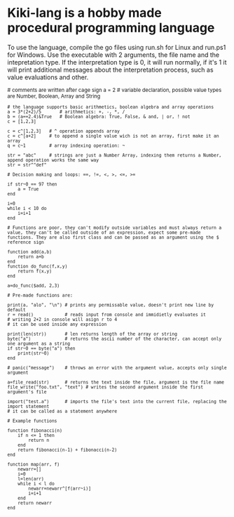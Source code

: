 # Kiki-lang is a hobby made procedural programming language

To use the language, compile the go files using run.sh for Linux and run.ps1 for Windows. Use the executable with 2 arguments, the file name and the intepretation type. If the interpretation type is 0, it will run normally, if it's 1 it will print additional messages about the interpretation process, such as value evaluations and other.

<sup>
    # comments are written after cage sign
    a = 2           # variable declaration, possible value types are Number, Boolean, Array and String
    
    # the language supports basic arithmetics, boolean algebra and array operations
    a = 3*(2+2)/5       # arithmetics: +, -, *, /
    b = (a==2.4)&True   # Boolean algebra: True, False, & and, | or, ! not
    c = [1,2,3]

    c = c^[1,2,3]   # ^ operation appends array
    c = c^[a+2]     # to append a single value wich is not an array, first make it an array
    q = c~1         # array indexing operation: ~

    str = "abc"     # strings are just a Number Array, indexing them returns a Number, append operation works the same way
    str = str^"def"

    # Decision making and loops: ==, !=, <, >, <=, >=

    if str~0 == 97 then
        a = True
    end

    i=0
    while i < 10 do
        i=i+1
    end

    # Functions are poor, they can't modify outside variables and must always return a value, they can't be called outside of an expression, expect some pre-made functions. They are also first class and can be passed as an argument using the $ reference sign

    function add(a,b)
        return a+b
    end
    function do_func(f,x,y)
        return f(x,y)
    end

    a=do_func($add, 2,3)

    # Pre-made functions are:
    
    print(a, "alo", "\n") # prints any permissable value, doesn't print new line by default
    r = read()            # reads input from console and immidietly evaluates it
    # writing 2+2 in console will asign r to 4
    # it can be used inside any expression

    print(len(str))       # len returns length of the array or string
    byte("a")             # returns the ascii number of the character, can accept only one argument as a string
    if str~0 == byte("a") then
        print(str~0)
    end

    # panic("message")    # throws an error with the argument value, accepts only single argument

    a=file_read(str)      # returns the text inside the file, argument is the file name
    file_write("foo.txt", "text") # writes the second argument inside the first argument's file

    import("test.a")      # imports the file's text into the current file, replacing the import statement
    # it can be called as a statement anywhere

    # Example functions
    
    function fibonacci(n)
        if n <= 1 then
            return n
        end
        return fibonacci(n-1) + fibonacci(n-2)
    end

    function map(arr, f)
        newarr=[]
        i=0
        l=len(arr)
        while i < l do
            newarr=newarr^[f(arr~i)]
            i=i+1
        end
        return newarr
    end

</sup>